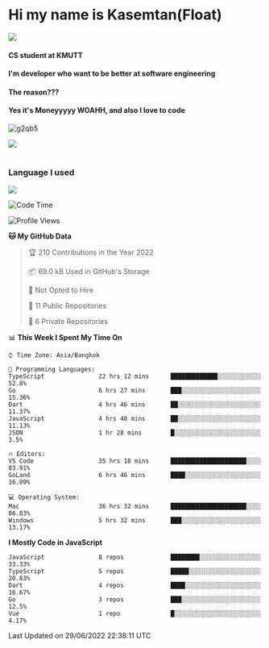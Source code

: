 # Hi my name is Kasemtan(Float)
![](https://64.media.tumblr.com/9c2a8f831efe8da556ffbf89cebb52c9/b86c1ab833a37e32-93/s1280x1920/d000dc22f75df64be2bc150f5fa69c4f6df6bb07.gifv)
#### CS student at KMUTT
#### I'm developer who want to be better at software engineering
#### The reason???
#### Yes it's Moneyyyyy WOAHH, and also I love to code
![g2qb5](https://user-images.githubusercontent.com/69688279/175812510-9235eaf7-72f7-40d3-b163-56efa9aa5c6b.gif)


[![](https://github-readme-stats.vercel.app/api?username=FloatKasemtan&show_icons=true&theme=nightowl)]()
#
### Language I used
[![](https://github-readme-stats.vercel.app/api/top-langs/?username=FloatKasemtan&layout=compact&theme=nightowl)]()
<!--START_SECTION:waka-->
![Code Time](http://img.shields.io/badge/Code%20Time-534%20hrs%206%20mins-blue)

![Profile Views](http://img.shields.io/badge/Profile%20Views-10-blue)

**🐱 My GitHub Data** 

> 🏆 210 Contributions in the Year 2022
 > 
> 📦 69.0 kB Used in GitHub's Storage 
 > 
> 🚫 Not Opted to Hire
 > 
> 📜 11 Public Repositories 
 > 
> 🔑 6 Private Repositories  
 > 
📊 **This Week I Spent My Time On** 

```text
⌚︎ Time Zone: Asia/Bangkok

💬 Programming Languages: 
TypeScript               22 hrs 12 mins      █████████████░░░░░░░░░░░░   52.8% 
Go                       6 hrs 27 mins       ███░░░░░░░░░░░░░░░░░░░░░░   15.36% 
Dart                     4 hrs 46 mins       ██░░░░░░░░░░░░░░░░░░░░░░░   11.37% 
JavaScript               4 hrs 40 mins       ██░░░░░░░░░░░░░░░░░░░░░░░   11.13% 
JSON                     1 hr 28 mins        █░░░░░░░░░░░░░░░░░░░░░░░░   3.5%

🔥 Editors: 
VS Code                  35 hrs 18 mins      █████████████████████░░░░   83.91% 
GoLand                   6 hrs 46 mins       ████░░░░░░░░░░░░░░░░░░░░░   16.09%

💻 Operating System: 
Mac                      36 hrs 32 mins      █████████████████████░░░░   86.83% 
Windows                  5 hrs 32 mins       ███░░░░░░░░░░░░░░░░░░░░░░   13.17%

```

**I Mostly Code in JavaScript** 

```text
JavaScript               8 repos             ████████░░░░░░░░░░░░░░░░░   33.33% 
TypeScript               5 repos             █████░░░░░░░░░░░░░░░░░░░░   20.83% 
Dart                     4 repos             ████░░░░░░░░░░░░░░░░░░░░░   16.67% 
Go                       3 repos             ███░░░░░░░░░░░░░░░░░░░░░░   12.5% 
Vue                      1 repo              █░░░░░░░░░░░░░░░░░░░░░░░░   4.17%

```



 Last Updated on 29/06/2022 22:38:11 UTC
<!--END_SECTION:waka-->
<!--
**FloatKasemtan/FloatKasemtan** is a ✨ _special_ ✨ repository because its `README.md` (this file) appears on your GitHub profile.

Here are some ideas to get you started:

- 🔭 I’m currently working on ...
- 🌱 I’m currently learning ...
- 👯 I’m looking to collaborate on ...
- 🤔 I’m looking for help with ...
- 💬 Ask me about ...
- 📫 How to reach me: ...
- 😄 Pronouns: ...
- ⚡ Fun fact: ...
-->
